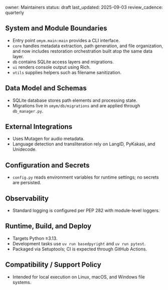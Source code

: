 owner: Maintainers
status: draft
last_updated: 2025-09-03
review_cadence: quarterly

## System and Module Boundaries
- Entry point `omym.main:main` provides a CLI interface.
- `core` handles metadata extraction, path generation, and file organization, and now includes restoration orchestration built atop the same data layer.
- `db` contains SQLite access layers and migrations.
- `ui` renders console output using Rich.
- `utils` supplies helpers such as filename sanitization.

## Data Model and Schemas
- SQLite database stores path elements and processing state.
- Migrations live in `omym/db/migrations` and are applied through `db_manager.py`.

## External Integrations
- Uses Mutagen for audio metadata.
- Language detection and transliteration rely on LangID, PyKakasi, and Unidecode.

## Configuration and Secrets
- `config.py` reads environment variables for runtime settings; no secrets are persisted.

## Observability
- Standard logging is configured per PEP 282 with module-level loggers.

## Runtime, Build, and Deploy
- Targets Python ≥3.13.
- Development tasks use `uv run basedpyright` and `uv run pytest`.
- Packaged via Setuptools; CI is expected through GitHub Actions.

## Compatibility / Support Policy
- Intended for local execution on Linux, macOS, and Windows file systems.

